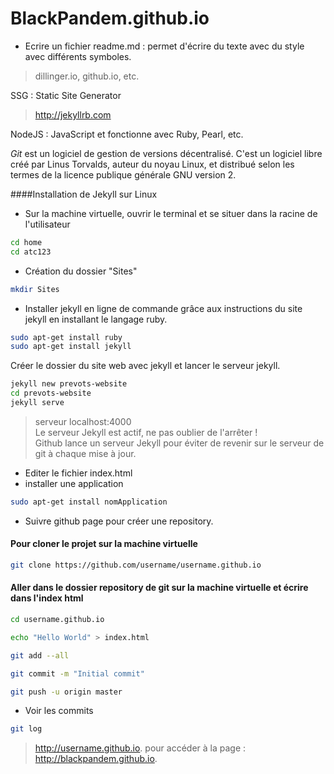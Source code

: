 # BlackPandem.github.io  

- Ecrire un fichier readme.md : permet d'écrire du texte avec du style avec différents symboles.

> dillinger.io, github.io, etc.  

SSG : Static Site Generator  

> http://jekyllrb.com  

NodeJS : JavaScript et fonctionne avec Ruby, Pearl, etc.

*Git* est un logiciel de gestion de versions décentralisé. C'est un logiciel libre créé par Linus Torvalds, auteur du noyau Linux, et distribué selon les termes de la licence publique générale GNU version 2.

####Installation de Jekyll sur Linux

- Sur la machine virtuelle, ouvrir le terminal et se situer dans la racine de l'utilisateur
```sh
cd home  
cd atc123
```
- Création du dossier "Sites"
```sh
mkdir Sites
```

- Installer jekyll en ligne de commande grâce aux instructions du site jekyll en installant le langage ruby.
```sh  
sudo apt-get install ruby
sudo apt-get install jekyll  

```

Créer le dossier du site web avec jekyll et lancer le serveur jekyll.  

```sh  
jekyll new prevots-website 
cd prevots-website  
jekyll serve
```
> serveur localhost:4000  
> Le serveur Jekyll est actif, ne pas oublier de l'arrêter !  
> Github lance un serveur Jekyll pour éviter de revenir sur le serveur de git à chaque mise à jour.

- Editer le fichier index.html
-  installer une application

```sh  
sudo apt-get install nomApplication
```

- Suivre github page pour créer une repository.

#### Pour cloner le projet sur la machine virtuelle

```sh  
git clone https://github.com/username/username.github.io
```  

#### Aller dans le dossier repository de git sur la machine virtuelle et écrire dans l'index html

```sh  
cd username.github.io  

echo "Hello World" > index.html

git add --all  

git commit -m "Initial commit"  

git push -u origin master  

```  

- Voir les commits  

```sh 
git log
``` 

> http://username.github.io. pour accéder à la page : http://blackpandem.github.io.
